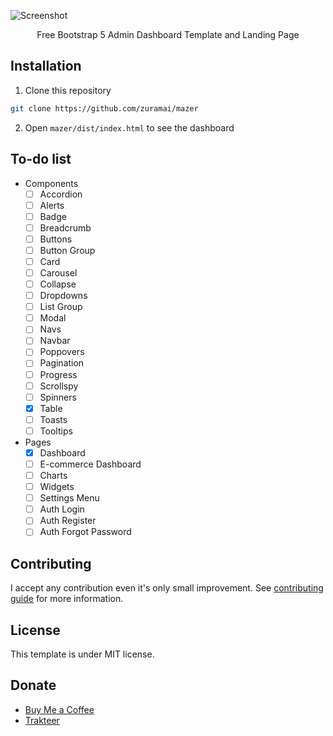 ![Screenshot](https://raw.githubusercontent.com/zuramai/mazer/main/screenshot.png)
<p align="center">Free Bootstrap 5 Admin Dashboard Template and Landing Page</p>

## Installation
1. Clone this repository
```bash
git clone https://github.com/zuramai/mazer
```
2. Open `mazer/dist/index.html` to see the dashboard

## To-do list
- Components
  - [ ] Accordion
  - [ ] Alerts
  - [ ] Badge
  - [ ] Breadcrumb
  - [ ] Buttons
  - [ ] Button Group
  - [ ] Card
  - [ ] Carousel
  - [ ] Collapse
  - [ ] Dropdowns
  - [ ] List Group
  - [ ] Modal
  - [ ] Navs
  - [ ] Navbar
  - [ ] Poppovers
  - [ ] Pagination
  - [ ] Progress
  - [ ] Scrollspy
  - [ ] Spinners
  - [x] Table
  - [ ] Toasts
  - [ ] Tooltips
- Pages
  - [x] Dashboard
  - [ ] E-commerce Dashboard
  - [ ] Charts
  - [ ] Widgets
  - [ ] Settings Menu
  - [ ] Auth Login
  - [ ] Auth Register
  - [ ] Auth Forgot Password
  
 ## Contributing
 I accept any contribution even it's only small improvement. See [contributing guide](https://github.com/zuramai/mazer/blob/main/README.md) for more information.
 
 ## License
 This template is under MIT license. 
 
 ## Donate
 - [Buy Me a Coffee](https://buymeacoffee.com/saugi)
 - [Trakteer](https://trakteer.id/saugi)
